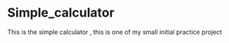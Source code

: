 # Simple_calculator
This is the simple calculator , this is one of my small initial practice project
